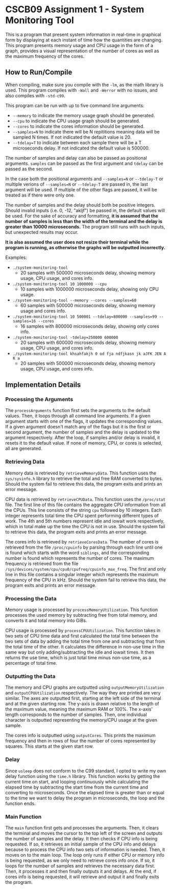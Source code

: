 # CSCB09 Assignment 1 - System Monitoring Tool
This is a program that present system information in real-time in graphical form by displaying at each instant of time how the quantities are changing. This program presents memory usage and CPU usage in the form of a graph, provides a visual representation of the number of cores as well as the maximum frequency of the cores. 

## How to Run/Compile
When compiling, make sure you compile with the `-lm`, as the math library is used. This program compiles with `-Wall` and `-Werror` with no issues, and also compiles with `-std-c99`.

This program can be run with up to five command line arguments: 
* `--memory` to indicate the memory usage graph should be generated.
* `--cpu` to indicate the CPU usage graph should be generated.
* `--cores` to indicate the cores information should be generated.
* `--samples=N` to indicate there will be N repititions meaning data will be sampled N times. If not indicated the default value is 20.
* `--tdelay=T` to indicate between each sample there will be a T microseconds delay. If not indicated the default value is 500000.

The number of samples and delay can also be passed as positional arguments. `samples` can be passed as the first argument and `tdelay` can be passed as the second. 

In the case both the positional arguments and `--samples=N` or `--tdelay-T` or multiple verions of `--samples=N` or `--tdelay-T` are passed in, the last argument will be used. If multiple of the other flags are passed, it will be treated as if there were only one.

The number of samples and the delay should both be positive integers. Should invalid inputs (i.e. 0, -12, "akljf") be passed in, the default values will be used. For the sake of accuracy and formatting, **it is assumed that the number of samples is less than the width of the terminal and the delay is greater than 10000 microseconds.** The program still runs with such inputs, but unexpected results may occur. 

**It is also assumed the user does not resize their terminal while the program is running, as otherwise the graphs will be outputted incorrectly.**

Examples:
* `./system-monitoring-tool`
    * 20 samples with 500000 microseconds delay, showing memory usage, CPU usage, and cores info.
* `./system-monitoring-tool 10 1000000 --cpu` 
    * 10 samples with 1000000 microseconds delay, showing only CPU usage.
* `./system-monitoring-tool --memory --cores --samples=60`
    * 60 samples with 500000 microseconds delay, showing memory usage and cores info.
* `./system-monitoring-tool 10 500001 --tdelay=800000 --samples=99 --samples=16 --cores` 
    * 16 samples with 800000 microseconds delay, showing only cores info.
* `./system-monitoring-tool -tdelay=250000 600000`
    * 20 samples with 600000 microseconds delay, showing memory usage, CPU usage, and cores info.
* `./system-monitoring-tool khsahfakjh 0 od fja ndfjkasn jk aJFK JEN A K a`
    * 20 samples with 500000 microseconds delay, showing memory usage, CPU usage, and cores info.

## Implementation Details
### Processing the Arguments
The `processArguments` function first sets the arguments to the default values. Then, it loops through all command line arguments. If a given argument starts with one of the flags, it updates the corresponding values. If a given argument doesn't match any of the flags but it is the first or second argument, the number of samples and the delay is updated to the argument respectively. After the loop, if samples and/or delay is invalid, it resets it to the default value. If none of memory, CPU, or cores is selected, all are generated. 

### Retrieving Data
Memory data is retrieved by `retrieveMemoryData`. This function uses the `sys/sysinfo.h` library to retrieve the total and free RAM converted to bytes. Should the system fail to retrieve this data, the program exits and prints an error message.

CPU data is retrieved by `retrieveCPUData`. This function uses the `/proc/stat` file. The first line of this file contains the aggregate CPU information from all the CPUs. This line consists of the string `cpu` followed by 10 integers. Each integer represents total time the CPU spent performing different types of work. The 4th and 5th numbers represent idle and iowait work respectively, which in total make up the time the CPU is not in use. Should the system fail to retrieve this data, the program exits and prints an error message.

The cores info is retrieved by `retrieveCoresData`. The number of cores is retrieved from the file `/proc/cpuinfo` by parsing through each line until one is found which starts with the word `siblings`, and the corresponding number is found which represents the number of cores. The maximum frequency is retrieved from the file `/sys/devices/system/cpu/cpu0/cpufreq/cpuinfo_max_freq`. The first and only line in this file contains a singular integer which represents the maximum frequency of the CPU in kHz. Should the system fail to retrieve this data, the program exits and prints an error message.

### Processing the Data
Memory usage is processed by `processMemoryUtilization`. This function processes the used memory by subtracting free from total memory, and converts it and total memory into GiBs.

CPU usage is processed by `processCPUUtilization`. This function takes in two sets of CPU time data and first calculated the total time between the two sets of data by adding the total time from one and subtracting that from the total time of the other. It calculates the difference in non-use time in the same way but only adding/subtracting the idle and iowait times. It then returns the use time, which is just total time minus non-use time, as a percentage of total time.

### Outputting the Data
The memory and CPU graphs are outputted using `outputMemoryUtilization` and `outputCPUUtilization` respectively. The way they are printed are very similar. The axes are outputted first, starting at the left side of the terminal and at the given starting row. The y-axis is drawn relative to the length of the maximum value, meaning the maximum RAM or 100%. The x-axis' length corresponds to the number of samples. Then, one individual character is outputted representing the memory/CPU usage at the given sample. 

The cores info is outputted using `outputCores`. This prints the maximum frequency and then in rows of four the number of cores represented by squares. This starts at the given start row. 

### Delay
Since `usleep` does not conform to the C99 standard, I opted to write my own delay function using the `time.h` library. This function works by getting the current time on start, and looping continuously while calculating the elapsed time by subtracting the start time from the current time and converting to microseconds. Once the elapsed time is greater than or equal to the time we want to delay the program in microseconds, the loop and the function ends. 

### Main Function
The `main` function first gets and processes the arguments. Then, it clears the terminal and moves the cursor to the top left of the screen and outputs the number of samples and the delay. It then checks if CPU info is being requested. If so, it retrieves an initial sample of the CPU info and delays because to process the CPU info two sets of information is needed. Then, it moves on to the main loop. The loop only runs if either CPU or memory info is being requested, as we only need to retrieve cores info once. If so, it loops for the number of samples and retrieves the necessary data first. Then, it processes it and then finally outputs it and delays. At the end, if cores info is being requested, it will retrieve and output it and finally exits the program. 